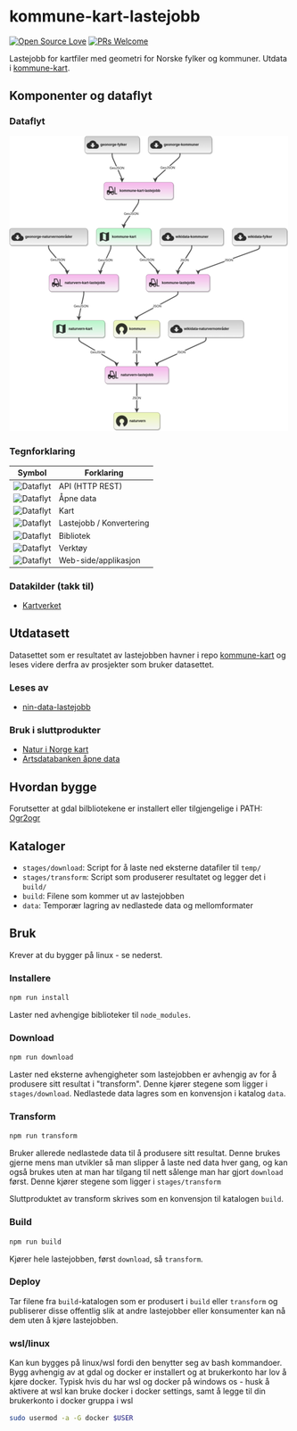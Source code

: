 # kommune-kart-lastejobb

[![Open Source Love](https://badges.frapsoft.com/os/v2/open-source.svg?v=103)](https://github.com/ellerbrock/open-source-badges/)
[![PRs Welcome](https://img.shields.io/badge/PRs-welcome-brightgreen.svg)](CONTRIBUTING.md#pull-requests)

Lastejobb for kartfiler med geometri for Norske fylker og kommuner. Utdata i [kommune-kart](https://github.com/Artsdatabanken/kommune-kart).

## Komponenter og dataflyt

### Dataflyt

[![Dataflyt](https://github.com/Artsdatabanken/naturvern-lastejobb/raw/master/doc/dataflyt.png)](https://artsdatabanken.github.io/naturvern-lastejobb/)

### Tegnforklaring

| Symbol                                                                                                   | Forklaring               |
| -------------------------------------------------------------------------------------------------------- | ------------------------ |
| ![Dataflyt](https://github.com/Artsdatabanken/nin-arkitektur-dokumentasjon/raw/master/image/api_24.png)  | API (HTTP REST)          |
| ![Dataflyt](https://github.com/Artsdatabanken/nin-arkitektur-dokumentasjon/raw/master/image/data_24.png) | Åpne data                |
| ![Dataflyt](https://github.com/Artsdatabanken/nin-arkitektur-dokumentasjon/raw/master/image/kart_24.png) | Kart                     |
| ![Dataflyt](https://github.com/Artsdatabanken/nin-arkitektur-dokumentasjon/raw/master/image/last_24.png) | Lastejobb / Konvertering |
| ![Dataflyt](https://github.com/Artsdatabanken/nin-arkitektur-dokumentasjon/raw/master/image/lib_24.png)  | Bibliotek                |
| ![Dataflyt](https://github.com/Artsdatabanken/nin-arkitektur-dokumentasjon/raw/master/image/tool_24.png) | Verktøy                  |
| ![Dataflyt](https://github.com/Artsdatabanken/nin-arkitektur-dokumentasjon/raw/master/image/www_24.png)  | Web-side/applikasjon     |

### Datakilder (takk til)

- [Kartverket](https://kartkatalog.geonorge.no/metadata/kartverket/administrative-enheter-kommuner/041f1e6e-bdbc-4091-b48f-8a5990f3cc5b)

## Utdatasett

Datasettet som er resultatet av lastejobben havner i repo [kommune-kart](https://github.com/Artsdatabanken/kommune-kart) og leses videre derfra av prosjekter som bruker datasettet.

### Leses av

- [nin-data-lastejobb](https://github.com/Artsdatabanken/nin-data-lastejobb)

### Bruk i sluttprodukter

- [Natur i Norge kart](https://github.com/Artsdatabanken/nin-kart-frontend)
- [Artsdatabanken åpne data](https://data.artsdatabanken.no/)

## Hvordan bygge

Forutsetter at gdal bilbliotekene er installert eller tilgjengelige i PATH: [Ogr2ogr](https://gdal.org/programs/ogr2ogr.html)

## Kataloger

- `stages/download`: Script for å laste ned eksterne datafiler til `temp/`
- `stages/transform`: Script som produserer resultatet og legger det i `build/`
- `build`: Filene som kommer ut av lastejobben
- `data`: Temporær lagring av nedlastede data og mellomformater

## Bruk
Krever at du bygger på linux - se nederst.

### Installere

```bash
npm run install
```

Laster ned avhengige biblioteker til `node_modules`.

### Download

```bash
npm run download
```

Laster ned eksterne avhengigheter som lastejobben er avhengig av for å produsere sitt resultat i "transform". Denne kjører stegene som ligger i `stages/download`. Nedlastede data lagres som en konvensjon i katalog `data`.

### Transform

```bash
npm run transform
```

Bruker allerede nedlastede data til å produsere sitt resultat. Denne brukes gjerne mens man utvikler så man slipper å laste ned data hver gang, og kan også brukes uten at man har tilgang til nett sålenge man har gjort `download` først. Denne kjører stegene som ligger i `stages/transform`

Sluttproduktet av transform skrives som en konvensjon til katalogen `build`.

### Build

```bash
npm run build
```

Kjører hele lastejobben, først `download`, så `transform`.

### Deploy

Tar filene fra `build`-katalogen som er produsert i `build` eller `transform` og publiserer disse offentlig slik at andre lastejobber eller konsumenter kan nå dem uten å kjøre lastejobben.

### wsl/linux

Kan kun bygges på linux/wsl fordi den benytter seg av bash kommandoer. Bygg avhengig av at gdal og docker er installert og at brukerkonto har lov å kjøre docker. Typisk hvis du har wsl og docker på windows os - husk å aktivere at wsl kan bruke docker i docker settings, samt å legge til din brukerkonto i docker gruppa i wsl
```bash
sudo usermod -a -G docker $USER
```
